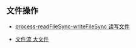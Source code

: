 ## 文件操作

- [process-readFileSync-writeFileSync 读写文件](../src/03-file-opt/demo1.js)

- [文件流 大文件](../src/03-file-opt/demo2.js)

